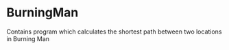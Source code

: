 # BurningMan
Contains program which calculates the shortest path between two locations in Burning Man
